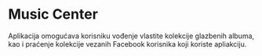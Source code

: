 Music Center
=======

Aplikacija omogućava korisniku vođenje vlastite kolekcije glazbenih albuma, kao i praćenje kolekcije vezanih Facebook korisnika koji koriste apliakciju.
